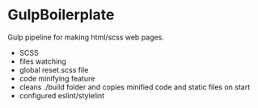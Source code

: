 # GulpBoilerplate
Gulp pipeline for making html/scss web pages.

- SCSS
- files watching
- global reset.scss file
- code minifying feature
- cleans ./build folder and copies minified code and static files on start
- configured eslint/stylelint
